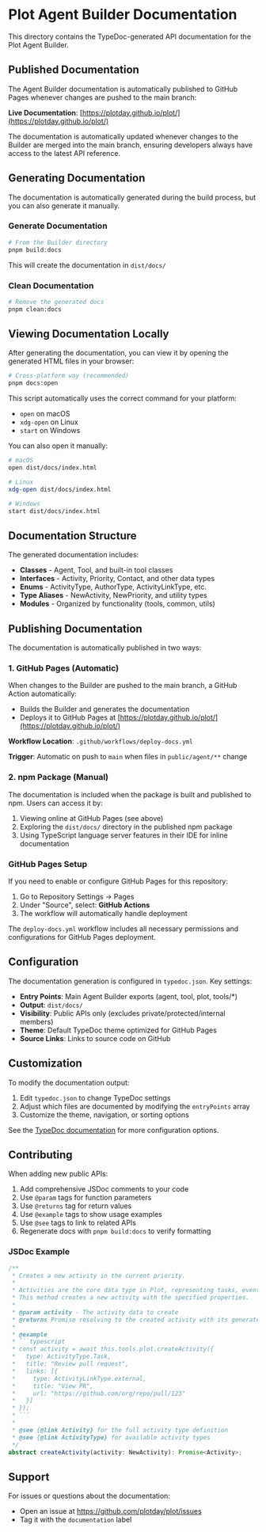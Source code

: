 # Plot Agent Builder Documentation

This directory contains the TypeDoc-generated API documentation for the Plot Agent Builder.

## Published Documentation

The Agent Builder documentation is automatically published to GitHub Pages whenever changes are pushed to the main branch:

**Live Documentation**: [https://plotday.github.io/plot/](https://plotday.github.io/plot/)

The documentation is automatically updated whenever changes to the Builder are merged into the main branch, ensuring developers always have access to the latest API reference.

## Generating Documentation

The documentation is automatically generated during the build process, but you can also generate it manually.

### Generate Documentation

```bash
# From the Builder directory
pnpm build:docs
```

This will create the documentation in `dist/docs/`

### Clean Documentation

```bash
# Remove the generated docs
pnpm clean:docs
```

## Viewing Documentation Locally

After generating the documentation, you can view it by opening the generated HTML files in your browser:

```bash
# Cross-platform way (recommended)
pnpm docs:open
```

This script automatically uses the correct command for your platform:

- `open` on macOS
- `xdg-open` on Linux
- `start` on Windows

You can also open it manually:

```bash
# macOS
open dist/docs/index.html

# Linux
xdg-open dist/docs/index.html

# Windows
start dist/docs/index.html
```

## Documentation Structure

The generated documentation includes:

- **Classes** - Agent, Tool, and built-in tool classes
- **Interfaces** - Activity, Priority, Contact, and other data types
- **Enums** - ActivityType, AuthorType, ActivityLinkType, etc.
- **Type Aliases** - NewActivity, NewPriority, and utility types
- **Modules** - Organized by functionality (tools, common, utils)

## Publishing Documentation

The documentation is automatically published in two ways:

### 1. GitHub Pages (Automatic)

When changes to the Builder are pushed to the main branch, a GitHub Action automatically:

- Builds the Builder and generates the documentation
- Deploys it to GitHub Pages at [https://plotday.github.io/plot/](https://plotday.github.io/plot/)

**Workflow Location**: `.github/workflows/deploy-docs.yml`

**Trigger**: Automatic on push to `main` when files in `public/agent/**` change

### 2. npm Package (Manual)

The documentation is included when the package is built and published to npm. Users can access it by:

1. Viewing online at GitHub Pages (see above)
2. Exploring the `dist/docs/` directory in the published npm package
3. Using TypeScript language server features in their IDE for inline documentation

### GitHub Pages Setup

If you need to enable or configure GitHub Pages for this repository:

1. Go to Repository Settings → Pages
2. Under "Source", select: **GitHub Actions**
3. The workflow will automatically handle deployment

The `deploy-docs.yml` workflow includes all necessary permissions and configurations for GitHub Pages deployment.

## Configuration

The documentation generation is configured in `typedoc.json`. Key settings:

- **Entry Points**: Main Agent Builder exports (agent, tool, plot, tools/\*)
- **Output**: `dist/docs/`
- **Visibility**: Public APIs only (excludes private/protected/internal members)
- **Theme**: Default TypeDoc theme optimized for GitHub Pages
- **Source Links**: Links to source code on GitHub

## Customization

To modify the documentation output:

1. Edit `typedoc.json` to change TypeDoc settings
2. Adjust which files are documented by modifying the `entryPoints` array
3. Customize the theme, navigation, or sorting options

See the [TypeDoc documentation](https://typedoc.org/) for more configuration options.

## Contributing

When adding new public APIs:

1. Add comprehensive JSDoc comments to your code
2. Use `@param` tags for function parameters
3. Use `@returns` tag for return values
4. Use `@example` tags to show usage examples
5. Use `@see` tags to link to related APIs
6. Regenerate docs with `pnpm build:docs` to verify formatting

### JSDoc Example

````typescript
/**
 * Creates a new activity in the current priority.
 *
 * Activities are the core data type in Plot, representing tasks, events, and notes.
 * This method creates a new activity with the specified properties.
 *
 * @param activity - The activity data to create
 * @returns Promise resolving to the created activity with its generated ID
 *
 * @example
 * ```typescript
 * const activity = await this.tools.plot.createActivity({
 *   type: ActivityType.Task,
 *   title: "Review pull request",
 *   links: [{
 *     type: ActivityLinkType.external,
 *     title: "View PR",
 *     url: "https://github.com/org/repo/pull/123"
 *   }]
 * });
 * ```
 *
 * @see {@link Activity} for the full activity type definition
 * @see {@link ActivityType} for available activity types
 */
abstract createActivity(activity: NewActivity): Promise<Activity>;
````

## Support

For issues or questions about the documentation:

- Open an issue at <https://github.com/plotday/plot/issues>
- Tag it with the `documentation` label
